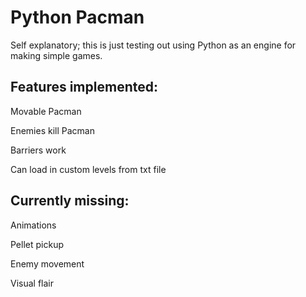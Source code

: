 # Python Pacman
Self explanatory; this is just testing out using Python as an engine for making simple games.

## Features implemented:

Movable Pacman

Enemies kill Pacman

Barriers work

Can load in custom levels from txt file

## Currently missing:

Animations

Pellet pickup

Enemy movement

Visual flair
